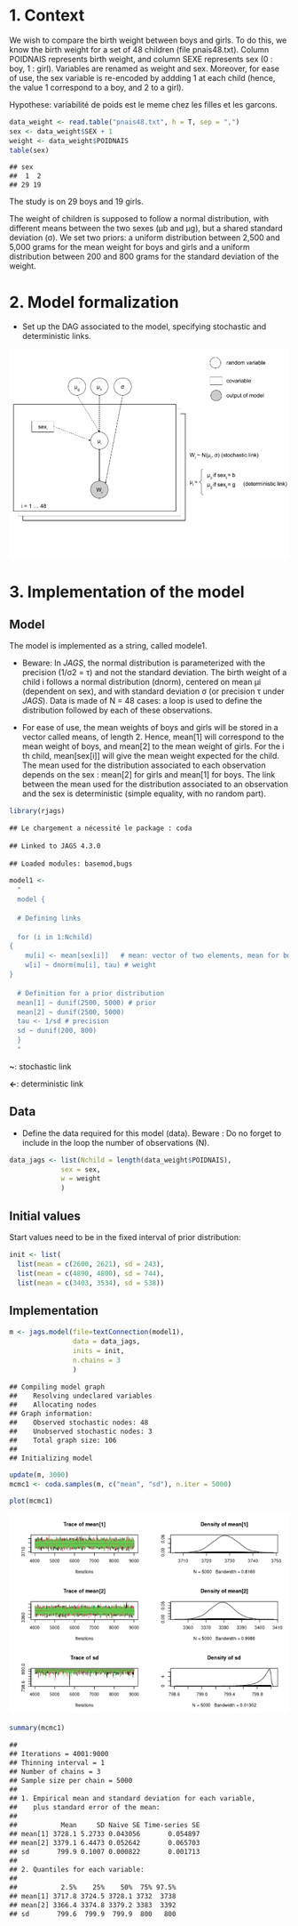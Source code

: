 # 1. Context

We wish to compare the birth weight between boys and girls. To do this,
we know the birth weight for a set of 48 children (file pnais48.txt).
Column POIDNAIS represents birth weight, and column SEXE represents sex
(0 : boy, 1 : girl). Variables are renamed as weight and sex. Moreover,
for ease of use, the sex variable is re-encoded by addding 1 at each
child (hence, the value 1 correspond to a boy, and 2 to a girl).

Hypothese: variabilité de poids est le meme chez les filles et les
garcons.

``` r
data_weight <- read.table("pnais48.txt", h = T, sep = ",")
sex <- data_weight$SEX + 1
weight <- data_weight$POIDNAIS
table(sex)
```

    ## sex
    ##  1  2 
    ## 29 19

The study is on 29 boys and 19 girls.

The weight of children is supposed to follow a normal distribution, with
different means between the two sexes (µb and µg), but a shared standard
deviation (σ). We set two priors: a uniform distribution between 2,500
and 5,000 grams for the mean weight for boys and girls and a uniform
distribution between 200 and 800 grams for the standard deviation of the
weight.

# 2. Model formalization

-   Set up the DAG associated to the model, specifying stochastic and
    deterministic links.

![DAG graph](./assets/diag.png)

# 3. Implementation of the model

## Model

The model is implemented as a string, called modele1.

-   Beware: In *JAGS*, the normal distribution is parameterized with the
    precision (1/σ2 = τ) and not the standard deviation. The birth
    weight of a child i follows a normal distribution (dnorm), centered
    on mean µi (dependent on sex), and with standard deviation σ (or
    precision τ under *JAGS*). Data is made of N = 48 cases: a loop is
    used to define the distribution followed by each of these
    observations.

-   For ease of use, the mean weights of boys and girls will be stored
    in a vector called means, of length 2. Hence, mean\[1\] will
    correspond to the mean weight of boys, and mean\[2\] to the mean
    weight of girls. For the i th child, mean\[sex\[i\]\] will give the
    mean weight expected for the child. The mean used for the
    distribution associated to each observation depends on the sex :
    mean\[2\] for girls and mean\[1\] for boys. The link between the
    mean used for the distribution associated to an observation and the
    sex is deterministic (simple equality, with no random part).

``` r
library(rjags)
```

    ## Le chargement a nécessité le package : coda

    ## Linked to JAGS 4.3.0

    ## Loaded modules: basemod,bugs

``` r
model1 <-
  "
  model {
  
  # Defining links
  
  for (i in 1:Nchild)
{
    mu[i] <- mean[sex[i]]   # mean: vector of two elements, mean for boys                                and means for girls
    w[i] ~ dnorm(mu[i], tau) # weight
}

  # Definition for a prior distribution  
  mean[1] ~ dunif(2500, 5000) # prior
  mean[2] ~ dunif(2500, 5000)
  tau <- 1/sd # precision
  sd ~ dunif(200, 800)
  }
  "
```

**\~**: stochastic link

**\<-**: deterministic link

## Data

-   Define the data required for this model (data). Beware : Do no
    forget to include in the loop the number of observations (N).

``` r
data_jags <- list(Nchild = length(data_weight$POIDNAIS),
             sex = sex,
             w = weight
             )
```

## Initial values

Start values need to be in the fixed interval of prior distribution:

``` r
init <- list(
  list(mean = c(2600, 2621), sd = 243),
  list(mean = c(4890, 4800), sd = 744),
  list(mean = c(3403, 3534), sd = 538))
```

## Implementation

``` r
m <- jags.model(file=textConnection(model1),
                data = data_jags,
                inits = init,
                n.chains = 3
                )
```

    ## Compiling model graph
    ##    Resolving undeclared variables
    ##    Allocating nodes
    ## Graph information:
    ##    Observed stochastic nodes: 48
    ##    Unobserved stochastic nodes: 3
    ##    Total graph size: 106
    ## 
    ## Initializing model

``` r
update(m, 3000)
mcmc1 <- coda.samples(m, c("mean", "sd"), n.iter = 5000)
```

``` r
plot(mcmc1)
```

![](README_files/figure-markdown_github/unnamed-chunk-7-1.png)

``` r
summary(mcmc1)
```

    ## 
    ## Iterations = 4001:9000
    ## Thinning interval = 1 
    ## Number of chains = 3 
    ## Sample size per chain = 5000 
    ## 
    ## 1. Empirical mean and standard deviation for each variable,
    ##    plus standard error of the mean:
    ## 
    ##           Mean     SD Naive SE Time-series SE
    ## mean[1] 3728.1 5.2733 0.043056       0.054897
    ## mean[2] 3379.1 6.4473 0.052642       0.065703
    ## sd       799.9 0.1007 0.000822       0.001713
    ## 
    ## 2. Quantiles for each variable:
    ## 
    ##           2.5%    25%    50%  75% 97.5%
    ## mean[1] 3717.8 3724.5 3728.1 3732  3738
    ## mean[2] 3366.4 3374.8 3379.2 3383  3392
    ## sd       799.6  799.9  799.9  800   800
